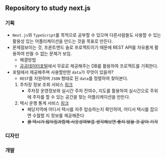 ## Repository to study next.js

### 기획
- `Next.js`와 `TypeScript`를 목적으로 공부할 수 있으며 다른사람들도 사용할 수 있는 활용성 있는 어플리케이션을 만드는 것을 목표로 만든다.
- 문제점보이는 것, 프론트엔드 솔로 프로젝트이기 때문에 REST API를 자유롭게 활용하여 만들 수 없는 문제가 보임.
  - 해결방법
  - [공공데이터포털](https://data.go.kr)에서 무료로 제공해주는 DB를 활용하여 프로젝트를 기획한다.
- 포털에서 제공해주며 사용할만한 `data`가 무엇이 있을까?
  - `REST`를 지원하며 `JSON` 형태로 된 `data`를 정렬하여 찾아본다.
  1. 주차장 정보 조회 서비스 [링크](https://www.data.go.kr/data/15113190/openapi.do)
     - 주차장 운영정보와 실시간 주차 잔여수, 지도를 활용하여 실시간으로 주위에 주차를 할 수 있는 공간을 찾는 어플리케이션을 만든다. 
  2. 택시 운행 통계 서비스 [링크](https://www.data.go.kr/data/15113195/openapi.do)
     -  해당지역에 어디서 택시를 자주 탑승하는지 확인하여, 어디서 택시를 잡으면 수월할 지 정보를 제공해준다
     - <s>콜 택시가 많아짐과함께 사용성여부를 생각해보면 좋지 않을 것 같아 기각</s>

### 디자인

### 개발